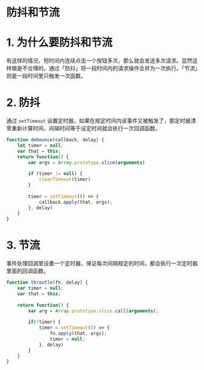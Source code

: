 # 防抖和节流

# 1. 为什么要防抖和节流
有这样的情况，短时间内连续点击一个按钮多次，那么就会发送多次请求。显然这样做是不合理的，通过「防抖」将一段时间内的请求操作合并为一次执行。「节流」则是一段时间里只触发一次函数。

# 2. 防抖
通过 `setTimeout` 设置定时器，如果在规定时间内该事件又被触发了，那定时器清零重新计算时间，间隔时间等于设定时间就会执行一次回调函数。

```js
function debounce(callback, delay) {
    let timer = null;
    var that = this;
    return function() {
        var args = Array.prototype.slice(arguments) 
        
        if (timer != null) {
            clearTimeout(timer)
        }
        
        timer = setTimeout(() => {
            callback.apply(that, args);
        }, delay)
    }
}
```


# 3. 节流

事件处理回调里设置一个定时器，保证每次间隔规定的时间，都会执行一次定时器里面的回调函数。

```js
function throutle(fn, delay) {
    var timer = null;
    var that = this;
    
    return function() {
        var arg = Array.prototype.slice.call(arguments);
        
        if(!timer) {
            timer = setTimeout(() => {
                fn.apply(that, args);
                timer = null;
            }, delay)
        }
    }
}
```




